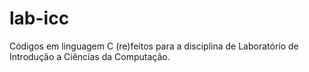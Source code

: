 # lab-icc
Códigos em linguagem C (re)feitos para a disciplina de Laboratório de Introdução a Ciências da Computação.
